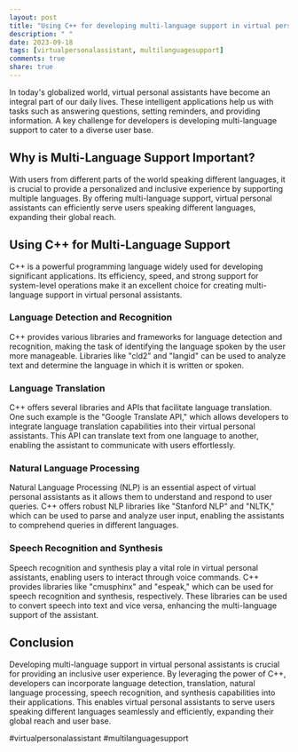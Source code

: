 ```yaml
---
layout: post
title: "Using C++ for developing multi-language support in virtual personal assistants"
description: " "
date: 2023-09-18
tags: [virtualpersonalassistant, multilanguagesupport]
comments: true
share: true
---
```


In today's globalized world, virtual personal assistants have become an integral part of our daily lives. These intelligent applications help us with tasks such as answering questions, setting reminders, and providing information. A key challenge for developers is developing multi-language support to cater to a diverse user base.

## Why is Multi-Language Support Important?

With users from different parts of the world speaking different languages, it is crucial to provide a personalized and inclusive experience by supporting multiple languages. By offering multi-language support, virtual personal assistants can efficiently serve users speaking different languages, expanding their global reach.

## Using C++ for Multi-Language Support

C++ is a powerful programming language widely used for developing significant applications. Its efficiency, speed, and strong support for system-level operations make it an excellent choice for creating multi-language support in virtual personal assistants.

### Language Detection and Recognition

C++ provides various libraries and frameworks for language detection and recognition, making the task of identifying the language spoken by the user more manageable. Libraries like "cld2" and "langid" can be used to analyze text and determine the language in which it is written or spoken.

### Language Translation

C++ offers several libraries and APIs that facilitate language translation. One such example is the "Google Translate API," which allows developers to integrate language translation capabilities into their virtual personal assistants. This API can translate text from one language to another, enabling the assistant to communicate with users effortlessly.

### Natural Language Processing

Natural Language Processing (NLP) is an essential aspect of virtual personal assistants as it allows them to understand and respond to user queries. C++ offers robust NLP libraries like "Stanford NLP" and "NLTK," which can be used to parse and analyze user input, enabling the assistants to comprehend queries in different languages.

### Speech Recognition and Synthesis

Speech recognition and synthesis play a vital role in virtual personal assistants, enabling users to interact through voice commands. C++ provides libraries like "cmusphinx" and "espeak," which can be used for speech recognition and synthesis, respectively. These libraries can be used to convert speech into text and vice versa, enhancing the multi-language support of the assistant.

## Conclusion

Developing multi-language support in virtual personal assistants is crucial for providing an inclusive user experience. By leveraging the power of C++, developers can incorporate language detection, translation, natural language processing, speech recognition, and synthesis capabilities into their applications. This enables virtual personal assistants to serve users speaking different languages seamlessly and efficiently, expanding their global reach and user base.

#virtualpersonalassistant #multilanguagesupport